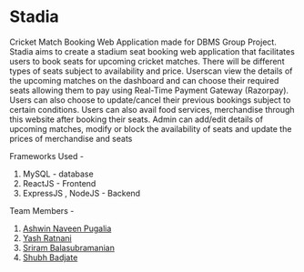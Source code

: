 # Stadia
Cricket Match Booking Web Application made for DBMS Group Project.
Stadia aims to create a stadium seat booking web application that facilitates users to book seats for upcoming cricket matches. There will be different types of seats subject to availability and price. Userscan view the details of the upcoming matches on the dashboard and
can choose their required seats allowing them to pay using Real-Time
Payment Gateway (Razorpay). Users can also
choose to update/cancel their previous bookings subject to certain
conditions. Users can also avail food services, merchandise through
this website after booking their seats.
Admin can add/edit details of upcoming matches, modify or block the
availability of seats and update the prices of merchandise and seats

Frameworks Used - 
1. MySQL - database
2. ReactJS - Frontend
3. ExpressJS , NodeJS - Backend

Team Members - 
1. [Ashwin Naveen Pugalia](https://github.com/Ashwin-1709)
2. [Yash Ratnani](https://github.com/yashratnani02)
3. [Sriram Balasubramanian](https://github.com/SriramB2002)
4. [Shubh Badjate](https://github.com/ssbadjate02)
